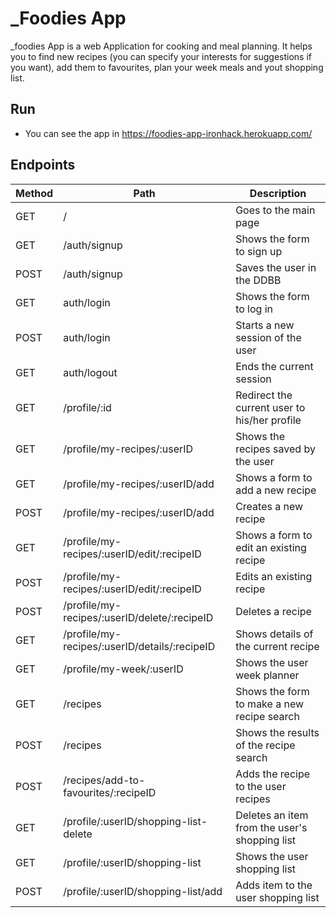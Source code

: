 # _Foodies App

_foodies App is a web Application for cooking and meal planning. It helps you to find new recipes (you can specify your interests for suggestions if you want), add them to favourites, plan your week meals and yout shopping list.



## Run

- You can see the app in https://foodies-app-ironhack.herokuapp.com/
## Endpoints


| Method  	    | Path  	|  Description 	|
|---	|---	|---	|
|GET  	| /  	| Goes to the main  page  	|
| GET  	| /auth/signup  	| Shows the form to sign up 	|
| POST  	|  /auth/signup 	| Saves the user in the DDBB  	|
| GET  	| auth/login  	| Shows the form to log in  	|
| POST  	|  auth/login 	| Starts a new session of the user  	|
| GET  	| auth/logout  	| Ends the current session  	|
| GET  	| /profile/:id 	| Redirect the current user to his/her profile  	|
| GET  	| /profile/my-recipes/:userID  	| Shows the recipes saved by the user  	|
| GET  	| /profile/my-recipes/:userID/add  	|  Shows a form to add a new recipe 	|
|  POST 	|   /profile/my-recipes/:userID/add 	|  Creates a new recipe 	|
| GET  	|  /profile/my-recipes/:userID/edit/:recipeID 	| Shows a form to edit an existing recipe|
| POST  	|  /profile/my-recipes/:userID/edit/:recipeID  	| Edits an existing recipe  	|
| POST  	| /profile/my-recipes/:userID/delete/:recipeID  	|  Deletes a recipe 	|
| GET  	| /profile/my-recipes/:userID/details/:recipeID  	| Shows details of the current recipe  	|
|GET   	|/profile/my-week/:userID   	| Shows the user week planner  	|
| GET|/recipes | Shows the form to make a new recipe search|
|POST |/recipes | Shows the results of the recipe search |
| POST|/recipes/add-to-favourites/:recipeID |Adds the recipe to the user recipes |
| GET|/profile/:userID/shopping-list-delete |Deletes an item from the user's shopping list |
|GET |/profile/:userID/shopping-list | Shows the user shopping list | 
| POST|/profile/:userID/shopping-list/add |Adds item to the user shopping list |
